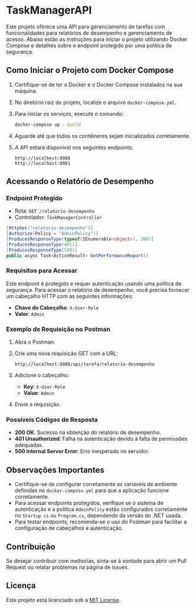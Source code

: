 # TaskManagerAPI

Este projeto oferece uma API para gerenciamento de tarefas com funcionalidades para relatórios de desempenho e gerenciamento de acesso. Abaixo estão as instruções para iniciar o projeto utilizando Docker Compose e detalhes sobre o endpoint protegido por uma política de segurança.

## Como Iniciar o Projeto com Docker Compose

1. Certifique-se de ter o Docker e o Docker Compose instalados na sua máquina.
2. No diretório raiz do projeto, localize o arquivo `docker-compose.yml`.
3. Para iniciar os serviços, execute o comando:

   ```bash
   docker-compose up --build
   ```

4. Aguarde até que todos os contêineres sejam inicializados corretamente.
5. A API estará disponível nos seguintes endpoints:

   ```
   http://localhost:8080
   http://localhost:8081
   ```

## Acessando o Relatório de Desempenho

### Endpoint Protegido

- Rota: `GET /relatorio-desempenho`
- Controlador: `TaskManagerController`

```csharp
[HttpGet("relatorio-desempenho")]
[Authorize(Policy = "AdminPolicy")]
[ProducesResponseType(typeof(IEnumerable<object>), 200)]
[ProducesResponseType(401)]
[ProducesResponseType(500)]
public async Task<ActionResult> GetPerformanceReport()
```

### Requisitos para Acessar

Este endpoint é protegido e requer autenticação usando uma política de segurança. Para acessar o relatório de desempenho, você precisa fornecer um cabeçalho HTTP com as seguintes informações:

- **Chave do Cabeçalho**: `X-User-Role`
- **Valor**: `Admin`

### Exemplo de Requisição no Postman

1. Abra o Postman.
2. Crie uma nova requisição GET com a URL:

   ```
   http://localhost:8080/api/tarefa/relatorio-desempenho
   ```

3. Adicione o cabeçalho:

   - **Key**: `X-User-Role`
   - **Value**: `Admin`

4. Envie a requisição.

### Possíveis Códigos de Resposta

- **200 OK**: Sucesso na obtenção do relatório de desempenho.
- **401 Unauthorized**: Falha na autenticação devido à falta de permissões adequadas.
- **500 Internal Server Error**: Erro inesperado no servidor.

## Observações Importantes

- Certifique-se de configurar corretamente as variáveis de ambiente definidas no `docker-compose.yml` para que a aplicação funcione corretamente.
- Para acessar endpoints protegidos, verifique se o sistema de autenticação e a política `AdminPolicy` estão configurados corretamente no `Startup.cs` ou `Program.cs`, dependendo da versão do .NET usada.
- Para testar endpoints, recomenda-se o uso do Postman para facilitar a configuração de cabeçalhos e autenticação.

## Contribuição

Se desejar contribuir com melhorias, sinta-se à vontade para abrir um Pull Request ou relatar problemas na página de issues.

## Licença

Este projeto está licenciado sob a [MIT License](LICENSE).

